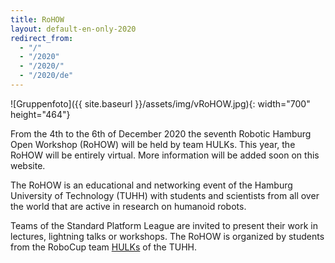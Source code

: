 ```yaml
---
title: RoHOW
layout: default-en-only-2020
redirect_from:
  - "/"
  - "/2020"
  - "/2020/"
  - "/2020/de"
---
```


![Gruppenfoto]({{ site.baseurl }}/assets/img/vRoHOW.jpg){: width="700" height="464"}

From the 4th to the 6th of December 2020 the seventh Robotic Hamburg Open Workshop (RoHOW)
will be held by team HULKs. This year, the RoHOW will be entirely virtual.
More information will be added soon on this website.

The RoHOW is an educational and networking event of the Hamburg University of
Technology (TUHH) with students and scientists from all over the world that are
active in research on humanoid robots.

Teams of the Standard Platform League are invited to present their work in
lectures, lightning talks or workshops. The RoHOW is organized by students from
the RoboCup team <a href="https://www.hulks.de/">HULKs</a> of the TUHH.


